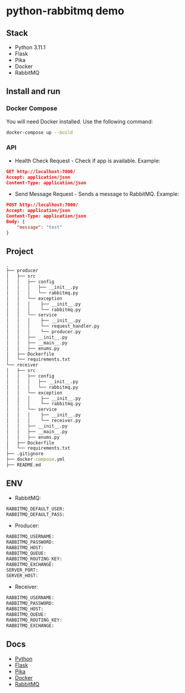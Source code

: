 # python-rabbitmq demo

## Stack

- Python 3.11.1
- Flask
- Pika
- Docker
- RabbitMQ

## Install and run

### Docker Compose 
You will need Docker installed. Use the following command:
```bash
docker-compose up --build
```


### API
- Health Check Request - Check if app is available.
Example:
```json
GET http://localhost:7000/
Accept: application/json
Content-Type: application/json
```

- Send Message Request - Sends a message to RabbitMQ.
Example:
```json
POST http://localhost:7000/
Accept: application/json
Content-Type: application/json
Body: {
    "message": "test"
}
```

## Project

```cmd
.
├── producer
│   ├── src
│   │   ├── config
│   │   │   ├── __init__.py
│   │   │   └── rabbitmq.py
│   │   └── exception
│   │   │    ├── __init__.py
│   │   │    └── rabbitmq.py
│   │   └── service
│   │   │    ├── __init__.py
│   │   │    └── request_handler.py
│   │   │    └── producer.py
│   │   ├── __init__.py
│   │   ├── __main__.py
│   │   ├── enums.py
│   ├── Dockerfile
│   └── requirements.txt
└── receiver
│   ├── src
│   │   ├── config
│   │   │   ├── __init__.py
│   │   │   └── rabbitmq.py
│   │   └── exception
│   │   │    ├── __init__.py
│   │   │    └── rabbitmq.py
│   │   └── service
│   │   │    ├── __init__.py
│   │   │    └── receiver.py
│   │   ├── __init__.py
│   │   ├── __main__.py
│   │   ├── enums.py
│   ├── Dockerfile
│   └── requirements.txt
├── .gitignore
├── docker-compose.yml
├── README.md
```

## ENV
- RabbitMQ:
```cmd
RABBITMQ_DEFAULT_USER:
RABBITMQ_DEFAULT_PASS:
```

- Producer:
```cmd
RABBITMQ_USERNAME:
RABBITMQ_PASSWORD:
RABBITMQ_HOST:
RABBITMQ_QUEUE:
RABBITMQ_ROUTING_KEY:
RABBITMQ_EXCHANGE:
SERVER_PORT:
SERVER_HOST:
```

- Receiver:
```cmd
RABBITMQ_USERNAME:
RABBITMQ_PASSWORD:
RABBITMQ_HOST:
RABBITMQ_QUEUE:
RABBITMQ_ROUTING_KEY:
RABBITMQ_EXCHANGE:
```

## Docs
- [Python](https://docs.python.org/3/)
- [Flask](https://flask.palletsprojects.com/en/2.2.x/)
- [Pika](https://pika.readthedocs.io/en/stable/#)
- [Docker](https://docs.docker.com/)
- [RabbitMQ](https://www.rabbitmq.com)
